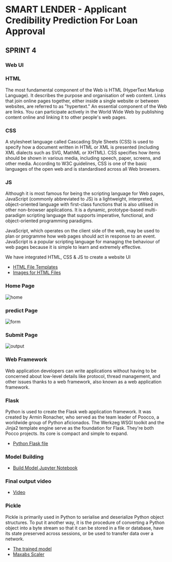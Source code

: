 # SMART LENDER - Applicant Credibility Prediction For Loan Approval

## SPRINT 4

### Web UI

### HTML

The most fundamental component of the Web is HTML (HyperText Markup Language). It describes the purpose and organisation of web content. Links that join online pages together, either inside a single website or between websites, are referred to as "hypertext." An essential component of the Web are links. You can participate actively in the World Wide Web by publishing content online and linking it to other people's web pages.

### CSS

A stylesheet language called Cascading Style Sheets (CSS) is used to specify how a document written in HTML or XML is presented (including XML dialects such as SVG, MathML or XHTML). CSS specifies how items should be shown in various media, including speech, paper, screens, and other media. According to W3C guidelines, CSS is one of the basic languages of the open web and is standardised across all Web browsers.

### JS

Although it is most famous for being the scripting language for Web pages, JavaScript (commonly abbreviated to JS) is a lightweight, interpreted, object-oriented language with first-class functions that is also utilised in other non-browser applications. It is a dynamic, prototype-based multi-paradigm scripting language that supports imperative, functional, and object-oriented programming paradigms.

JavaScript, which operates on the client side of the web, may be used to plan or programme how web pages should act in response to an event. JavaScript is a popular scripting language for managing the behaviour of web pages because it is simple to learn and extremely effective.

We have integrated HTML, CSS & JS to create a website UI

- [HTML File Templates](https://github.com/IBM-EPBL/IBM-Project-43797-1660719685/tree/main/Project%20Development%20Phase/Sprint%204/templates)
- [Images for HTML Files](https://github.com/IBM-EPBL/IBM-Project-43797-1660719685/tree/main/Project%20Development%20Phase/Sprint%204/static)

### Home Page

![home](https://user-images.githubusercontent.com/69145979/201479740-b1c9d0fd-9dca-48f8-9620-df1e0c8547ca.jpg)

### predict Page

![form](https://user-images.githubusercontent.com/69145979/201479750-664076e9-824c-492a-9743-4ab56f8503c1.jpg)

### Submit Page

![output](https://user-images.githubusercontent.com/69145979/201479754-6a1a78df-898e-4148-86a5-19226692c0f5.jpg)

### Web Framework

Web application developers can write applications without having to be concerned about low-level details like protocol, thread management, and other issues thanks to a web framework, also known as a web application framework.

### Flask
 
Python is used to create the Flask web application framework. It was created by Armin Ronacher, who served as the team leader of Poocco, a worldwide group of Python aficionados. The Werkzeg WSGI toolkit and the Jinja2 template engine serve as the foundation for Flask. They're both Pocco projects. Its core is compact and simple to expand.

- [Python Flask file](https://github.com/IBM-EPBL/IBM-Project-43797-1660719685/blob/main/Project%20Development%20Phase/Sprint%204/ibm_app.py)

### Model Building

- [Build Model Jupyter Notebook](https://github.com/IBM-EPBL/IBM-Project-43797-1660719685/blob/main/Project%20Development%20Phase/Sprint%204/Model_building_SL.ipynb)

### Final output video

- [Video](https://youtu.be/MKbriqtOxZM)

### Pickle

Pickle is primarily used in Python to serialise and deserialize Python object structures. To put it another way, it is the procedure of converting a Python object into a byte stream so that it can be stored in a file or database, have its state preserved across sessions, or be used to transfer data over a network.

- [The trained model](https://github.com/IBM-EPBL/IBM-Project-43797-1660719685/blob/main/Project%20Development%20Phase/Sprint%203/rdf.pkl)
- [Maxabs Scaler](https://github.com/IBM-EPBL/IBM-Project-43797-1660719685/blob/main/Project%20Development%20Phase/Sprint%203/scale.pkl)
